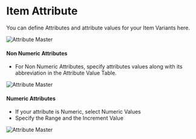 # Item Attribute

You can define Attributes and attribute values for your Item Variants here.

<img class="screenshot" alt="Attribute Master" src="/docs/assets/img/stock/item-attribute.png">

#### Non Numeric Attributes

* For Non Numeric Attributes, specify attributes values along with its abbreviation in the Attribute Value Table.

<img class="screenshot" alt="Attribute Master" src="/docs/assets/img/stock/item-attribute-non-numeric.png">

#### Numeric Attributes

* If your attribute is Numeric, select Numeric Values
* Specify the Range and the Increment Value

<img class="screenshot" alt="Attribute Master" src="/docs/assets/img/stock/item-attribute-numeric.png">
